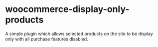# woocommerce-display-only-products
A simple plugin which allows selected products on the site to be display only with all purchase features disabled.
